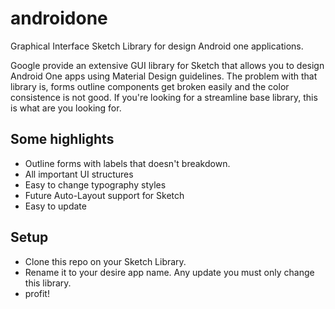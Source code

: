 # androidone

Graphical Interface Sketch Library for design Android one applications.

Google provide an extensive GUI library for Sketch that allows you to design Android One apps using Material Design guidelines. The problem with that library is, forms outline components get broken easily and the color consistence is not good. If you're looking for a streamline base library, this is what are you looking for.

## Some highlights

* Outline forms with labels that doesn't breakdown.
* All important UI structures
* Easy to change typography styles
* Future Auto-Layout support for Sketch
* Easy to update

## Setup

* Clone this repo on your Sketch Library.
* Rename it to your desire app name. Any update you must only change this library.
* profit!

